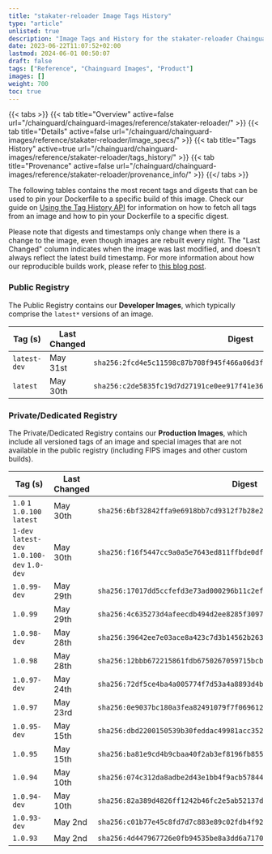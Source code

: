 ```yaml
---
title: "stakater-reloader Image Tags History"
type: "article"
unlisted: true
description: "Image Tags and History for the stakater-reloader Chainguard Image"
date: 2023-06-22T11:07:52+02:00
lastmod: 2024-06-01 00:50:07
draft: false
tags: ["Reference", "Chainguard Images", "Product"]
images: []
weight: 700
toc: true
---
```


{{< tabs >}}
{{< tab title="Overview" active=false url="/chainguard/chainguard-images/reference/stakater-reloader/" >}}
{{< tab title="Details" active=false url="/chainguard/chainguard-images/reference/stakater-reloader/image_specs/" >}}
{{< tab title="Tags History" active=true url="/chainguard/chainguard-images/reference/stakater-reloader/tags_history/" >}}
{{< tab title="Provenance" active=false url="/chainguard/chainguard-images/reference/stakater-reloader/provenance_info/" >}}
{{</ tabs >}}

The following tables contains the most recent tags and digests that can be used to pin your Dockerfile to a specific build of this image. Check our guide on [Using the Tag History API](/chainguard/chainguard-images/using-the-tag-history-api/) for information on how to fetch all tags from an image and how to pin your Dockerfile to a specific digest.

Please note that digests and timestamps only change when there is a change to the image, even though images are rebuilt every night. The "Last Changed" column indicates when the image was last modified, and doesn't always reflect the latest build timestamp. For more information about how our reproducible builds work, please refer to [this blog post](https://www.chainguard.dev/unchained/reproducing-chainguards-reproducible-image-builds).

### Public Registry
The Public Registry contains our **Developer Images**, which typically comprise the `latest*` versions of an image.

| Tag (s)       | Last Changed | Digest                                                                    |
|---------------|--------------|---------------------------------------------------------------------------|
|  `latest-dev` | May 31st     | `sha256:2fcd4e5c11598c87b708f945f466a06d3fd056a6f7528c407afddf5995fec1d1` |
|  `latest`     | May 30th     | `sha256:c2de5835fc19d7d27191ce0ee917f41e3694c567514abb485410c1305b627460` |


### Private/Dedicated Registry
The Private/Dedicated Registry contains our **Production Images**, which include all versioned tags of an image and special images that are not available in the public registry (including FIPS images and other custom builds).

| Tag (s)                                       | Last Changed | Digest                                                                    |
|-----------------------------------------------|--------------|---------------------------------------------------------------------------|
|  `1.0` `1` `1.0.100` `latest`                 | May 30th     | `sha256:6bf32842ffa9e6918bb7cd9312f7b28e29c7d2ccf755a4a2fd8a3c436811507b` |
|  `1-dev` `latest-dev` `1.0.100-dev` `1.0-dev` | May 30th     | `sha256:f16f5447cc9a0a5e7643ed811ffbde0df7d346e3fb0c705d5f9a221dccb2fc21` |
|  `1.0.99-dev`                                 | May 29th     | `sha256:17017dd5ccfefd3e73ad000296b11c2eff0d470fad7226f78ed92f3d542abffe` |
|  `1.0.99`                                     | May 29th     | `sha256:4c635273d4afeecdb494d2ee8285f309763d103b7c2bc6f8fdda06e9b89945b6` |
|  `1.0.98-dev`                                 | May 28th     | `sha256:39642ee7e03ace8a423c7d3b14562b2636bf8deedef3a464df8afc30e297fa31` |
|  `1.0.98`                                     | May 28th     | `sha256:12bbb672215861fdb6750267059715bcb7050b0980d0d04973564a2197643385` |
|  `1.0.97-dev`                                 | May 24th     | `sha256:72df5ce4ba4a005774f7d53a4a8893d4b78450dae5dcdcb4cd264825a38c111a` |
|  `1.0.97`                                     | May 23rd     | `sha256:0e9037bc180a3fea82491079f7f069612055f0a2b8abc276513cbf389f78f166` |
|  `1.0.95-dev`                                 | May 15th     | `sha256:dbd2200150539b30feddac49981acc352f9a922a0e8164c70000614deee02a36` |
|  `1.0.95`                                     | May 15th     | `sha256:ba81e9cd4b9cbaa40f2ab3ef8196fb85549065e4dfe55e109ab1764089eb1e30` |
|  `1.0.94`                                     | May 10th     | `sha256:074c312da8adbe2d43e1bb4f9acb57844873603729382df766b3ebd7b7c2be43` |
|  `1.0.94-dev`                                 | May 10th     | `sha256:82a389d4826ff1242b46fc2e5ab52137d90f097832e8bf9eb3951978bd72262b` |
|  `1.0.93-dev`                                 | May 2nd      | `sha256:c01b77e45c8fd7d7c883e89c02fdb4f92a012db5a3a70916ccb87debadeae11e` |
|  `1.0.93`                                     | May 2nd      | `sha256:4d447967726e0fb94535be8a3dd6a7170a666f7ed1e20f841e5a94b366bd8ed4` |

